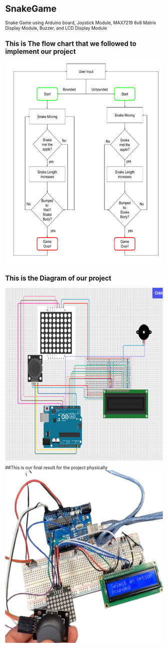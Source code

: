 # SnakeGame
Snake Game using Arduino board, Joystick Module, MAX7219 8x8 Matrix Display Module, Buzzer, and LCD Display Module 

## This is The flow chart that we followed to implement our project
<img src=https://github.com/SewarYousef/SnakeGame/blob/main/Flow_Chart.png align="center" height="650" width="550"/>

## This is the Diagram of our project 
<img src=https://github.com/SewarYousef/SnakeGame/blob/main/Project%20Diagram.png align="center" height="550" width="650"/>

##This is our final result for the project physically
<img src=https://github.com/SewarYousef/SnakeGame/blob/main/Hardware.png align="center" height="550" width="650"/>

